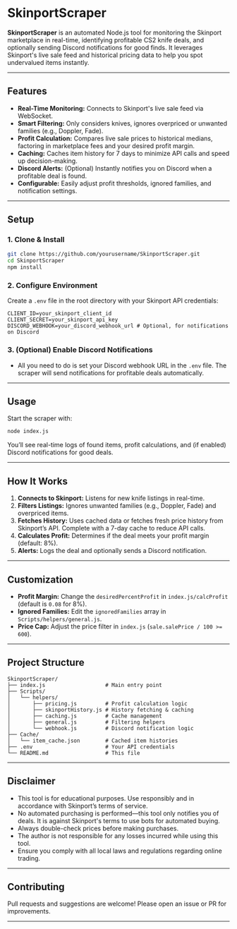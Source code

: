 # SkinportScraper

**SkinportScraper** is an automated Node.js tool for monitoring the Skinport marketplace in real-time, identifying profitable CS2 knife deals, and optionally sending Discord notifications for good finds. It leverages Skinport's live sale feed and historical pricing data to help you spot undervalued items instantly.

---

## Features

- **Real-Time Monitoring:** Connects to Skinport's live sale feed via WebSocket.
- **Smart Filtering:** Only considers knives, ignores overpriced or unwanted families (e.g., Doppler, Fade).
- **Profit Calculation:** Compares live sale prices to historical medians, factoring in marketplace fees and your desired profit margin.
- **Caching:** Caches item history for 7 days to minimize API calls and speed up decision-making.
- **Discord Alerts:** (Optional) Instantly notifies you on Discord when a profitable deal is found.
- **Configurable:** Easily adjust profit thresholds, ignored families, and notification settings.

---

## Setup

### 1. Clone & Install

```sh
git clone https://github.com/yourusername/SkinportScraper.git
cd SkinportScraper
npm install
```

### 2. Configure Environment

Create a `.env` file in the root directory with your Skinport API credentials:

```
CLIENT_ID=your_skinport_client_id
CLIENT_SECRET=your_skinport_api_key
DISCORD_WEBHOOK=your_discord_webhook_url # Optional, for notifications on Discord
```

### 3. (Optional) Enable Discord Notifications

- All you need to do is set your Discord webhook URL in the `.env` file. The scraper will send notifications for profitable deals automatically.

---

## Usage

Start the scraper with:

```sh
node index.js
```

You’ll see real-time logs of found items, profit calculations, and (if enabled) Discord notifications for good deals.

---

## How It Works

1. **Connects to Skinport:** Listens for new knife listings in real-time.
2. **Filters Listings:** Ignores unwanted families (e.g., Doppler, Fade) and overpriced items.
3. **Fetches History:** Uses cached data or fetches fresh price history from Skinport’s API. Complete with a 7-day cache to reduce API calls.
4. **Calculates Profit:** Determines if the deal meets your profit margin (default: 8%).
5. **Alerts:** Logs the deal and optionally sends a Discord notification.

---

## Customization

- **Profit Margin:** Change the `desiredPercentProfit` in `index.js/calcProfit` (default is `0.08` for 8%).
- **Ignored Families:** Edit the `ignoredFamilies` array in `Scripts/helpers/general.js`.
- **Price Cap:** Adjust the price filter in `index.js` (`sale.salePrice / 100 >= 600`).

---

## Project Structure

```
SkinportScraper/
├── index.js                   # Main entry point
├── Scripts/
│   └── helpers/
│       ├── pricing.js         # Profit calculation logic
│       ├── skinportHistory.js # History fetching & caching
│       ├── caching.js         # Cache management
│       ├── general.js         # Filtering helpers
│       └── webhook.js         # Discord notification logic
├── Cache/
│   └── item_cache.json        # Cached item histories
├── .env                       # Your API credentials
└── README.md                  # This file
```

---

## Disclaimer

- This tool is for educational purposes. Use responsibly and in accordance with Skinport’s terms of service.
- No automated purchasing is performed—this tool only notifies you of deals. It is against Skinport's terms to use bots for automated buying.
- Always double-check prices before making purchases.
- The author is not responsible for any losses incurred while using this tool.
- Ensure you comply with all local laws and regulations regarding online trading.

---

## Contributing

Pull requests and suggestions are welcome! Please open an issue or PR for improvements.

---
